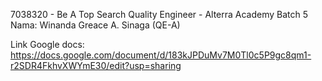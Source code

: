 7038320 - Be A Top Search Quality Engineer - Alterra Academy Batch 5 
Nama: Winanda Greace A. Sinaga (QE-A)

Link Google docs:
https://docs.google.com/document/d/183kJPDuMv7M0Tl0c5P9gc8qm1-r2SDR4FkhvXWYmE30/edit?usp=sharing
